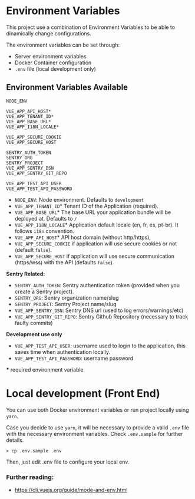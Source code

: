 # Environment Variables

This project use a combination of Environment Variables to be able to dinamically change configurations.

The environment variables can be set through:

* Server environment variables
* Docker Container configuration
* `.env` file (local development only)

## Environment Variables Available

```env
NODE_ENV

VUE_APP_API_HOST*
VUE_APP_TENANT_ID*
VUE_APP_BASE_URL*
VUE_APP_I18N_LOCALE*

VUE_APP_SECURE_COOKIE
VUE_APP_SECURE_HOST

SENTRY_AUTH_TOKEN
SENTRY_ORG
SENTRY_PROJECT
VUE_APP_SENTRY_DSN
VUE_APP_SENTRY_GIT_REPO

VUE_APP_TEST_API_USER
VUE_APP_TEST_API_PASSWORD
```

* `NODE_ENV`: Node environment. Defaults to `development`
* `VUE_APP_TENANT_ID`* Tenant ID of the Application (required).
* `VUE_APP_BASE_URL`* The base URL your application bundle will be deployed at. Defaults to `/`
* `VUE_APP_I18N_LOCALE`* Application default locale (en, fr, es, pt-br). It follows `i18n` convention.
* `VUE_APP_API_HOST`* API host domain (without http/https),
* `VUE_APP_SECURE_COOKIE` if application will use secure cookies or not (default `false`).
* `VUE_APP_SECURE_HOST` if application will use secure communication (https/wss) with the API (defaults `false`).

**Sentry Related:**

  * `SENTRY_AUTH_TOKEN`: Sentry authentication token (provided when you create a Sentry project).
  * `SENTRY_ORG`: Sentry organization name/slug
  * `SENTRY_PROJECT`: Sentry Project name/slug
  * `VUE_APP_SENTRY_DSN`: Sentry DNS url (used to log errors/warnings/etc)
  * `VUE_APP_SENTRY_GIT_REPO`: Sentry Github Repository (necessary to track faulty commits)

**Development use only**

* `VUE_APP_TEST_API_USER`: username used to login to the application, this saves time when authentication locally.
* `VUE_APP_TEST_API_PASSWORD`: username password


**\*** required environment variable


# Local development (Front End)

You can use both Docker environment variables or run project locally using `yarn`.

Case you decide to use `yarn`, it will be necessary to provide a valid `.env` file with the necessary environment variables. Check `.env.sample` for further details.

```
> cp .env.sample .env
```

Then, just edit .env file to configure your local env.


### Further reading:

* https://cli.vuejs.org/guide/mode-and-env.html
